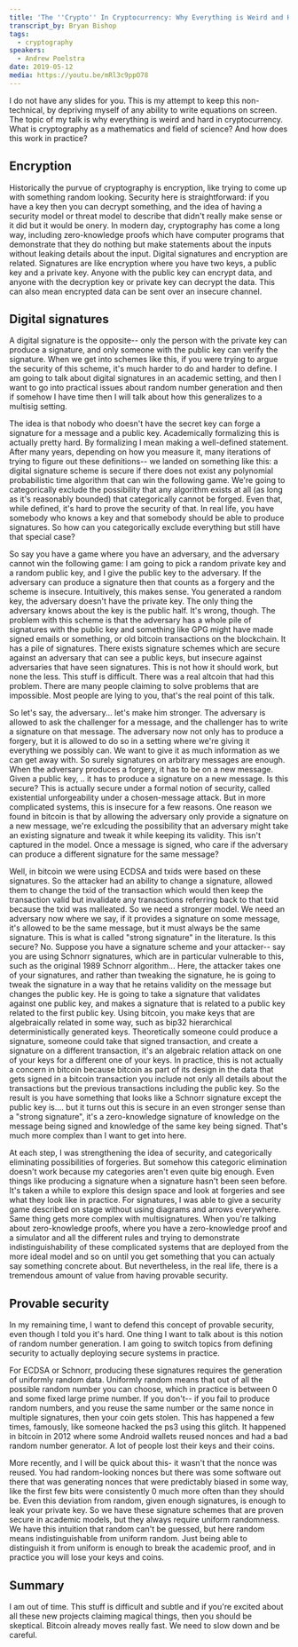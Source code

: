 ```yaml
---
title: 'The ''Crypto'' In Cryptocurrency: Why Everything is Weird and Hard'
transcript_by: Bryan Bishop
tags:
  - cryptography
speakers:
  - Andrew Poelstra
date: 2019-05-12
media: https://youtu.be/mRl3c9ppO78
---
```

I do not have any slides for you. This is my attempt to keep this non-technical, by depriving myself of any ability to write equations on screen. The topic of my talk is why everything is weird and hard in cryptocurrency. What is cryptography as a mathematics and field of science? And how does this work in practice?

## Encryption

Historically the purvue of cryptography is encryption, like trying to come up with something random looking. Security here is straightforward: if you have a key then you can decrypt something, and the idea of having a security model or threat model to describe that didn't really make sense or it did but it would be onery. In modern day, cryptography has come a long way, including zero-knowledge proofs which have computer programs that demonstrate that they do nothing but make statements about the inputs without leaking details about the input. Digital signatures and encryption are related. Signatures are like encryption where you have two keys, a public key and a private key. Anyone with the public key can encrypt data, and anyone with the decryption key or private key can decrypt the data. This can also mean encrypted data can be sent over an insecure channel.

## Digital signatures

A digital signature is the opposite-- only the person with the private key can produce a signature, and only someone with the public key can verify the signature. When we get into schemes like this, if you were trying to argue the security of this scheme, it's much harder to do and harder to define. I am going to talk about digital signatures in an academic setting, and then I want to go into practical issues about random number generation and then if somehow I have time then I will talk about how this generalizes to a multisig setting.

The idea is that nobody who doesn't have the secret key can forge a signature for a message and a public key. Academically formalizing this is actually pretty hard. By formalizing I mean making a well-defined statement. After many years, depending on how you measure it, many iterations of trying to figure out these definitions-- we landed on something like this: a digital signature scheme is secure if there does not exist any polynomial probabilistic time algorithm that can win the following game. We're going to categorically exclude the possibility that any algorithm exists at all (as long as it's reasonably bounded) that categorically cannot be forged. Even that, while defined, it's hard to prove the security of that. In real life, you have somebody who knows a key and that somebody should be able to produce signatures. So how can you categorically exclude everything but still have that special case?

So say you have a game where you have an adversary, and the adversary cannot win the following game: I am going to pick a random private key and a random public key, and I give the public key to the adversary. If the adversary can produce a signature then that counts as a forgery and the scheme is insecure. Intuitively, this makes sense. You generated a random key, the adversary doesn't have the private key. The only thing the adversary knows about the key is the public half. It's wrong, though. The problem with this scheme is that the adversary has a whole pile of signatures with the public key and something like GPG might have made signed emails or something, or old bitcoin transactions on the blockchain. It has a pile of signatures. There exists signature schemes which are secure against an adversary that can see a public keys, but insecure against adversaries that have seen signatures. This is not how it should work, but none the less. This stuff is difficult. There was a real altcoin that had this problem. There are many people claiming to solve problems that are impossible. Most people are lying to you, that's the real point of this talk.

So let's say, the adversary... let's make him stronger. The adversary is allowed to ask the challenger for a message, and the challenger has to write a signature on that message. The adversary now not only has to produce a forgery, but it is allowed to do so in a setting where we're giving it everything we possibly can. We want to give it as much information as we can get away with. So surely signatures on arbitrary messages are enough. When the adversary produces a forgery, it has to be on a new message. Given a public key, .. it has to produce a signature on a new message. Is this secure? This is actually secure under a formal notion of security, called existential unforgeability under a chosen-message attack. But in more complicated systems, this is insecure for a few reasons. One reason we found in bitcoin is that by allowing the adversary only provide a signature on a new message, we're exlcuding the possibility that an adversary might take an existing signature and tweak it while keeping its validity. This isn't captured in the model. Once a message is signed, who care if the adversary can produce a different signature for the same message?

Well, in bitcoin we were using ECDSA and txids were based on these signatures. So the attacker had an ability to change a signature, allowed them to change the txid of the transaction which would then keep the transaction valid but invalidate any transactions referring back to that txid because the txid was malleated. So we need a stronger model. We need an adversary now where we say, if it provides a signature on some message, it's allowed to be the same message, but it must always be the same signature. This is what is called "strong signature" in the literature. Is this secure? No. Suppose you have a signature scheme and your attacker-- say you are using Schnorr signatures, which are in particular vulnerable to this, such as the original 1989 Schnorr algorithm... Here, the attacker takes one of your signatures, and rather than tweaking the signature, he is going to tweak the signature in a way that he retains validity on the message but changes the public key. He is going to take a signature that validates against one public key, and makes a signature that is related to a public key related to the first public key. Using bitcoin, you make keys that are algebraically related in some way, such as bip32 hierarchical deterministically generated keys. Theoretically someone could produce a signature, someone could take that signed transaction, and create a signature on a different transaction, it's an algebraic relation attack on one of your keys for a different one of your keys. In practice, this is not actually a concern in bitcoin because bitcoin as part of its design in the data that gets signed in a bitcoin transaction you include not only all details about the transactions but the previous transactions including the public key. So the result is you have something that looks like a Schnorr signature except the public key is.... but it turns out this is secure in an even stronger sense than a "strong signature", it's a zero-knowledge signature of knowledge on the message being signed and knowledge of the same key being signed. That's much more complex than I want to get into here.

At each step, I was strengthening the idea of security, and categorically eliminating possibilities of forgeries. But somehow this categoric elimination doesn't work because my categories aren't even quite big enough. Even things like producing a signature when a signature hasn't been seen before. It's taken a while to explore this design space and look at forgeries and see what they look like in practice. For signatures, I was able to give a security game described on stage without using diagrams and arrows everywhere. Same thing gets more complex with multisignatures. When you're talking about zero-knowledge proofs, where you have a zero-knowledge proof and a simulator and all the different rules and trying to demonstrate indistinguishability of these complicated systems that are deployed from the more ideal model and so on until you get something that you can actualy say something concrete about. But nevertheless, in the real life, there is a tremendous amount of value from having provable security.

## Provable security

In my remaining time, I want to defend this concept of provable security, even though I told you it's hard. One thing I want to talk about is this notion of random number generation. I am going to switch topics from defining security to actually deploying secure systems in practice.

For ECDSA or Schnorr, producing these signatures requires the generation of uniformly random data. Uniformly random means that out of all the possible random number you can choose, which in practice is between 0 and some fixed large prime number. If you don't-- if you fail to produce random numbers, and you reuse the same number or the same nonce in multiple signatures, then your coin gets stolen. This has happened a few times, famously, like someone hacked the ps3 using this glitch. It happened in bitcoin in 2012 where some Android wallets reused nonces and had a bad random number generator. A lot of people lost their keys and their coins.

More recently, and I will be quick about this- it wasn't that the nonce was reused. You had random-looking nonces but there was some software out there that was generating nonces that were predictably biased in some way, like the first few bits were consistently 0 much more often than they should be. Even this deviation from random, given enough signatures, is enough to leak your private key. So we have these signature schemes that are proven secure in academic models, but they always require uniform randomness. We have this intuition that random can't be guessed, but here random means indistinguishable from uniform random. Just being able to distinguish it from uniform is enough to break the academic proof, and in practice you will lose your keys and coins.

## Summary

I am out of time. This stuff is difficult and subtle and if you're excited about all these new projects claiming magical things, then you should be skeptical. Bitcoin already moves really fast. We need to slow down and be careful.
